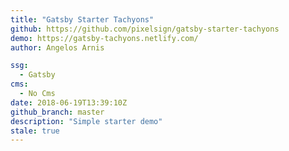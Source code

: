 ```yaml
---
title: "Gatsby Starter Tachyons"
github: https://github.com/pixelsign/gatsby-starter-tachyons
demo: https://gatsby-tachyons.netlify.com/
author: Angelos Arnis

ssg:
  - Gatsby
cms:
  - No Cms
date: 2018-06-19T13:39:10Z
github_branch: master
description: "Simple starter demo"
stale: true
---
```

